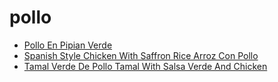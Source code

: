 # pollo

 * [Pollo En Pipian Verde](index/p/pollo-en-pipian-verde-14143.json)
 * [Spanish Style Chicken With Saffron Rice Arroz Con Pollo](index/s/spanish-style-chicken-with-saffron-rice-arroz-con-pollo-104549.json)
 * [Tamal Verde De Pollo Tamal With Salsa Verde And Chicken](index/t/tamal-verde-de-pollo-tamal-with-salsa-verde-and-chicken-51110620.json)
